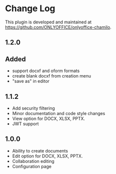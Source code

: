 # Change Log

This plugin is developed and maintained at https://github.com/ONLYOFFICE/onlyoffice-chamilo.

## 1.2.0
## Added
- support docxf and oform formats
- create blank docxf from creation menu
- "save as" in editor

## 1.1.2
- Add security filtering
- Minor documentation and code style changes
- View option for DOCX, XLSX, PPTX.
- JWT support

## 1.0.0
- Ability to create documents
- Edit option for DOCX, XLSX, PPTX.
- Collaboration editing
- Configuration page
